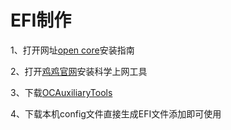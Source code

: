 # EFI制作

1、打开网址[open core](https://dortania.github.io/OpenCore-Install-Guide/)安装指南

2、打开[鸡鸡官网](https://j03.space/signin)安装科学上网工具

3、下载[OCAuxiliaryTools](https://github.com/ic005k/OCAuxiliaryTools/releases)

4、下载本机config文件直接生成EFI文件添加即可使用